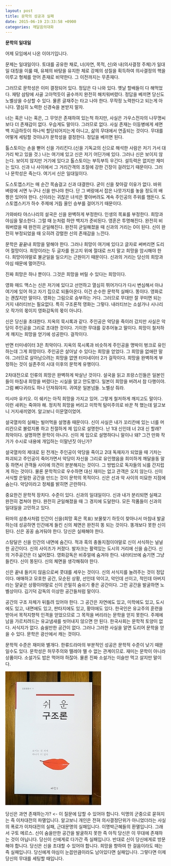 ```yaml
---
layout: post
title: 문학의 성공과 실패
date: 2015-06-19 23:33:58 +0900
categories: 깨달음의대화
---
```

**문학의 일대일** 

  


어제 모임에서 나온 이야기입니다. 

  


문제는 일대일이다. 토대를 공유한 채로, 너(자연, 목적, 신)와 내(의사결정 주체)가 일대일 대칭을 이룰 때, 유체의 바탕을 유지한 체로 강체의 성질을 획득하여 의사결정의 핵을 이루고 형체를 얻어 존재로 비약한다. 그 이전까지는 무존재다. 

  


그러므로 문학성은 이미 결정되어 있다. 정답은 다 나와 있다. 옛날 할배들이 다 해먹었다. 재탕 삼탕에 사골 고아먹듯이 골수까지 완전히 해치워버렸다. 정답을 베끼면 당신도 노벨상을 수상할 수 있다. 물론 글재주는 타고 나야 한다. 무작정 노력한다고 되는게 아니다. 열심히 노력한 신경숙을 본받지 말자. 

  


너는 혹은 나는 혹은, 그 무엇은 존재하여 있는척 하지만, 사실은 가우스전자의 나무명씨보다 더 존재감이 없다. 우습게도 말이다. 그러므로 없다. 사실 존재는 이등병에게 세면백 지급하듯이 하나씩 할당되어지는게 아니고, 삶의 무대에서 연출되는 것이다. 무대를 어떻게 세팅할 것이냐가 문학성을 결정한다. 정답을 베끼면 된다. 

  


톨스토이는 손을 뻗어 신을 가리킨다.(신을 기독교의 신으로 해석한 사람은 저기 가서 대가리 박고 있을 것.) 나는 여기에 있고 신은 저기 어딘가에 있다. 그러나 신은 보이지 않는다. 보이지 않지만 거기에 있다고 톨스토이는 부득부득 우긴다. 설득력은 없지만 재미는 있다. 신과 나 사이에서 그 거리간격의 조절에 강한 긴장이 걸려있기 때문이다. 그러나 문학성은 죽는다. 여기서 신은 일대일이다. 

  


도스토옙스키는 매 순간 목숨걸고 신과 대결한다. 굳이 신을 찾아갈 이유가 없다. 바위 벼랑에 서면 누구나 신을 만나야 한다. 단 그 벼랑에서 잡은 나뭇가지를 놓을 정도의 배짱은 있어야 한다. 신이라는 귀찮은 녀석은 쫓아버려도 계속 주인공의 주위를 맴돈다. 도스토옙스키가 하수 주제에 거듭 올인 승부를 걸어가기 때문이다. 

  


가와바타 야스나리의 설국은 신을 완벽하게 부정한다. 인생의 목표를 부정한다. 희망과 야심을 말소한다. 그럴 때 눈처럼 하얀 백지가 준비된다. 영혼은 투명해진다. 완전히 비워버렸을 때 완전히 균일해진다. 완전히 균일해졌을 때 신과의 거리는 0이 된다. 신이 완전히 부정되었을 때 오히려 강렬한 신의 존재감을 느낀다. 

  


문학은 끝끝내 희망을 말해야 한다. 그러나 희망이 여기에 있다고 글자로 써버리면 도리어 절망이다. 희망이라는 두 글자를 원고지 위에 절대로 쓰지 말고 희망을 암시해야 한다. 희망이야말로 불균일을 일으키는 근원이기 때문이다. 신과의 거리는 당신의 희망과 야심 때문에 멀어진다. 

  


진짜 희망은 하나 뿐이다. 그것은 희망을 버릴 수 있다는 희망이다. 

  


영화 매드 맥스는 신은 저기에 있다고 선언하고 열심히 뛰어가다가 다시 변심해서 아냐 여기에 있어 하고 자기 집으로 되돌아온다. 이건 순수한 문학적 실패다. 똥이다. 영화로는 괜찮지만 말이다. 영화는 그림으로 승부하는 거다. 그러므로 무대만 잘 꾸미면 되는 거지 내러티브는 필요없다. 특히 구조론적 영화는 그렇다. 내러티브는 소설가나 시나리오 작가의 몫이지 영화감독의 몫이 아니다. 

  


신은 당신을 초대한다. 지옥의 묵시록과 같다. 주인공은 악당을 죽이러 갔지만 사실은 악당이 주인공을 그리로 초대한 것이다. 기이한 무대를 갖추어놓고 말이다. 희망이 철저하게 깨지는 희망을 얻기에 성공한다. 걸작이다. 

  


반면 터미네이터 3은 최악이다. 지옥의 묵시록과 비슷하게 주인공을 명박이 벙크로 유인하는데 그게 희망이다. 주인공은 살아날 수 있다는 희망을 얻었다. 그 희망을 없애란 말야. 그러므로 살아남으려는 희망을 없앤 터미네이터 2가 걸작이다. 희망을 완벽하게 부정하는 것이 실존주의 시대 이후의 문학계 유행이다. 

  


2차대전으로 인류의 희망은 완벽하게 박살난 것이다. 설국을 읽고 프랑스인들은 일본인들이 마침내 희망을 버렸다는 시실을 알고 안도했다. 일본이 희망을 버려서 참 다행이야. 그럼 뼈다귀라도 하나 던져줘야지. 귀여운 일본넘들. 노벨상 줘라. 

  


미시마 유키오. 이 쉐키는 아직 희망을 가지고 있어. 그렇게 철저하게 깨지고도 말이다. 이런 새퀴는 죽여야 해. 정치적 희망을 버리고 미학적 탐미주의로 바꾼 척 했는데 알고보니 거지새끼였어. 알고보니 이문열이었어. 

  


설국열차의 실패는 빌어먹을 설명충 때문이다. 신이 사실은 내가 꼬리칸에 있는 너를 머리칸으로 불렀지롱 하고 친절하게 제 입으로 설명한다. 난 1대 신인데 너 2대 신 할래? 최악이다. 설명하면 문학이 아니다. 신이 제 입으로 설명하다니 말이나 돼? 그건 만화 작가가 수시로 내용에 개입하는 이말년짓 아닌가? 

  


설국열차의 제대로 된 전개는 주인공이 악당을 죽이고 2대 독재자가 되었을 때 기차는 파괴되고 주인공이 죽어가면서 악당이 자신을 그리로 유인했음을 희미하게 깨달을동 말동 하면서 관객들 사이에 의견이 분분해지는 것이다. 그 방법으로 독자들의 뇌를 간지럽게 하는 것이다. 물론 문학적으로 우수하면 대신 재미는 없고 관객은 오지 않는다. 신이 서식할 은밀한 공간을 만드는 것이 문학의 목적이다. 신은 선과 악 사이의 미묘한 지점에 숨는다. 악당이라고 정체를 밝히면 곤란하다.

  


중요한건 문학적 장치다. 수준이 있다. 신과의 일대일이다. 신과 내가 분리되면 실패고 완전히 겹쳐야 한다. 완전히 균일해졌을 때 그 경지에 도달한다. 모든 작품들이 신과의 일대일을 고민하고 있다. 

  


뒤마의 삼총사처럼 인간이 신을(희망 혹은 목표) 보물찾기 하듯이 찾아나서 마침내 발굴하는데 성공하면 인간에게 들킨 신의 체면은 완전히 똥 되는 것이다. 똥개보다 못한 신이 된다. 신은 꽁꽁 숨겨둬야 한다. 당신은 실패해야 한다.

  


스탕달은 신을 인간의 내면에 숨긴다. 적과 흑의 충돌지점이야말로 신이 서식하는 널널한 공간이다. 신의 사이즈가 커졌다. 발자크는 활력있는 도시의 거리에 신을 숨긴다. 신의 거주공간은 더 넓어졌다. 영화감독은 비쥬얼에 숨겨야 한다. 내러티브에 숨기면 그냥 들킨다. 신이 똥된다. 신의 체면을 생각해줘야 한다. 

  


신은 끝내 들키지 않음으로써 콧대를 세우는 것이다. 신의 서식지를 늘려주는 것이 정답이다. 애매하고 모호한 공간, 모순된 상황, 선인데 악이고, 악인데 선이고, 적인데 아버지라는 얄궂은 상황이야말로 신이 은밀히 숨쉬기 좋은 공간이다. 그런 공간을 발굴하면 노벨상이다. 김기덕 감독의 이상한 공간들처럼 말이다. 

  


공간의 구조 자체가 뒤틀려 있어야 한다. 그 공간은 자연에도 있고, 미학에도 있고, 도시에도 있고, 내면에도 있고, 판타지에도 있고, 황야에도 있다. 한국인은 유교주의 훈련을 받아서 목적지향적 인격을 얻었으므로 그 목적을 버리라는 문학을 얻지 못한다. 주제에 남을 가르치려드는 유교냄새를 씻어내지 않으면 안 된다. 한국사회는 문학적 토양이 없다. 서식지가 없다. 숨쉴만한 공간이 없다. 그러나 그러한 사실을 알면 도리어 문학을 얻을 수 있다. 문학은 광산에서 캐는 것이다.

  


문학적 수준은 재미와 별개다. 한류드라마의 부분적인 성공은 문학적 수준이 낮기 때문일수도 있다. 문학성은 허무주의와 뗄레야 뗄 수 없는 관계이므로. 재미는 문학이 아니라 상품이다. 소설가도 밥은 먹어야 하잖아. 물론 진짜 소설가는 이슬만 먹고 살지만 말이다.

  


  



 
<img width="300" height="419" alt="DSC01488.JPG" src="files/attach/images/198/827/600/DSC01488.JPG" /> 

  


당신은 과연 존재하는가? <- 이 질문에 답할 수 있어야 합니다. 익명의 군중으로 묻혀지는 즉 이차대전의 파멸입니다. 알고보니 개인은 전혀 의사결정단위가 아니었더라는 사실의 폭로가 이차대전의 실패, 근대문명의 실패입니다. 이명박근혜들의 환멸입니다. 그래서 구토 메르스. 신이 숨을만한 공간을 발굴하지 못한 즉 아직 당신은 이 무대에 존재하는 것이 아닙니다. 당신이 신에게로 다가간 즉 실패입니다. 반대로 신이 당신에게로 방문해야 합니다. 당신은 신을 초대할 수 있어야 합니다. 희망을 향하여 한 걸음이라도 떼는 즉 실패입니다. 당신에게 야심이 눈꼽만큼이라도 남아있다면 실패입니다. 그렇다면 이제 당신의 무대를 세팅할 때입니다.